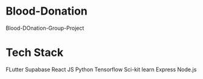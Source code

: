 # Blood-Donation
Blood-DOnation-Group-Project

# Tech Stack

FLutter
Supabase
React
JS
Python
Tensorflow
Sci-kit learn
Express
Node.js
